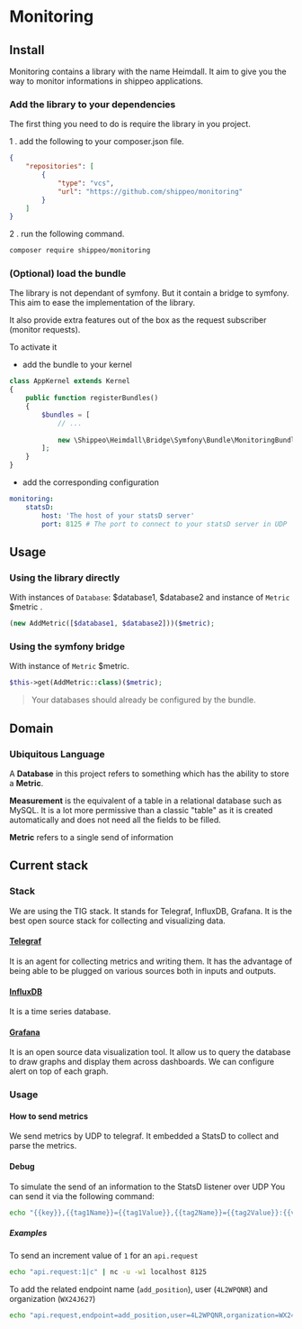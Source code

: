# Monitoring

## Install

Monitoring contains a library with the name Heimdall.
It aim to give you the way to monitor informations in shippeo applications.

### Add the library to your dependencies

The first thing you need to do is require the library in you project.

1 . add the following to your composer.json file.

```json
{
    "repositories": [
        {
            "type": "vcs",
            "url": "https://github.com/shippeo/monitoring"
        }
    ]
}
```

2 . run the following command.

```bash
composer require shippeo/monitoring
```

### (Optional) load the bundle
The library is not dependant of symfony.
But it contain a bridge to symfony. This aim to ease the implementation of the library.

It also provide extra features out of the box as the request subscriber (monitor requests).

To activate it
* add the bundle to your kernel
```php
class AppKernel extends Kernel
{
    public function registerBundles()
    {
        $bundles = [
            // ...
    
            new \Shippeo\Heimdall\Bridge\Symfony\Bundle\MonitoringBundle(),
        ];
    }
}
```

* add the corresponding configuration
```yaml
monitoring:
    statsD:
        host: 'The host of your statsD server'
        port: 8125 # The port to connect to your statsD server in UDP
```

## Usage

### Using the library directly
With instances of `Database`: $database1, $database2 and instance of `Metric` $metric .
```php
(new AddMetric([$database1, $database2]))($metric);
```

### Using the symfony bridge
With instance of `Metric` $metric.
```php
$this->get(AddMetric::class)($metric);
```

> Your databases should already be configured by the bundle.

## Domain

### Ubiquitous Language

A **Database** in this project refers to something which has the ability to store a **Metric**.

**Measurement** is the equivalent of a table in a relational database such as MySQL.
It is a lot more permissive than a classic "table" as it is created automatically and does not need all the fields to be filled.

**Metric** refers to a single send of information 


## Current stack

### Stack
We are using the TIG stack. It stands for Telegraf, InfluxDB, Grafana.
It is the best open source stack for collecting and visualizing data.

#### [Telegraf](https://www.influxdata.com/time-series-platform/telegraf/)
It is an agent for collecting metrics and writing them.
It has the advantage of being able to be plugged on various sources both in inputs and outputs.

#### [InfluxDB](https://www.influxdata.com/time-series-platform/influxdb/)
It is a time series database.

#### [Grafana](https://grafana.com/)
It is an open source data visualization tool.
It allow us to query the database to draw graphs and display them across dashboards.
We can configure alert on top of each graph.

### Usage

#### How to send metrics
We send metrics by UDP to telegraf. It embedded a StatsD to collect and parse the metrics.

#### Debug
To simulate the send of an information to the StatsD listener over UDP
You can send it via the following command:
```bash
echo "{{key}},{{tag1Name}}={{tag1Value}},{{tag2Name}}={{tag2Value}}:{{value}}|{{type}}" | nc -u -w1 localhost 8125
```

##### Examples
To send an increment value of `1` for an `api.request`
```bash
echo "api.request:1|c" | nc -u -w1 localhost 8125
```

To add the related endpoint name (`add_position`), user (`4L2WPQNR`) and organization (`WX24J627`)
```bash
echo "api.request,endpoint=add_position,user=4L2WPQNR,organization=WX24J627:1|c" | nc -u -w1 localhost 8125
```
